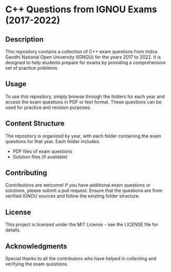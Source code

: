 # C++ Questions from IGNOU Exams (2017-2022)

## Description
This repository contains a collection of C++ exam questions from Indira Gandhi National Open University (IGNOU) for the years 2017 to 2022. It is designed to help students prepare for exams by providing a comprehensive set of practice problems.

## Usage
To use this repository, simply browse through the folders for each year and access the exam questions in PDF or text format. These questions can be used for practice and revision purposes.

## Content Structure
The repository is organized by year, with each folder containing the exam questions for that year. Each folder includes:
- PDF files of exam questions
- Solution files (if available)

## Contributing
Contributions are welcome! If you have additional exam questions or solutions, please submit a pull request. Ensure that the questions are from verified IGNOU sources and follow the existing folder structure.

## License
This project is licensed under the MIT License - see the LICENSE file for details.

## Acknowledgments
Special thanks to all the contributors who have helped in collecting and verifying the exam questions.
